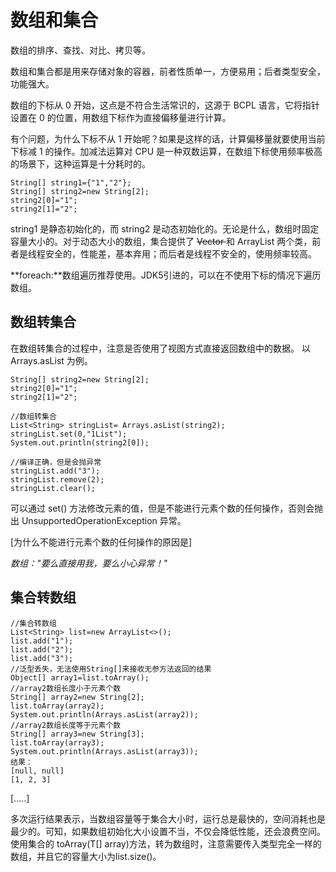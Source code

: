 # 数组和集合
数组的排序、查找、对比、拷贝等。

数组和集合都是用来存储对象的容器，前者性质单一，方便易用；后者类型安全，功能强大。

数组的下标从 0 开始，这点是不符合生活常识的，这源于 BCPL 语言，它将指针设置在 0 的位置，用数组下标作为直接偏移量进行计算。

有个问题，为什么下标不从 1 开始呢？如果是这样的话，计算偏移量就要使用当前下标减 1 的操作。加减法运算对 CPU 是一种双数运算，在数组下标使用频率极高的场景下，这种运算是十分耗时的。

	String[] string1={"1","2"};
    String[] string2=new String[2];
    string2[0]="1";
    string2[1]="2";

string1 是静态初始化的，而 string2 是动态初始化的。无论是什么，数组时固定容量大小的。对于动态大小的数组，集合提供了 <del>Vector </del>和 ArrayList 两个类，前者是线程安全的，性能差，基本弃用；而后者是线程不安全的，使用频率较高。

**foreach:**数组遍历推荐使用。JDK5引进的，可以在不使用下标的情况下遍历数组。
## 数组转集合
在数组转集合的过程中，注意是否使用了视图方式直接返回数组中的数据。
以 Arrays.asList 为例。

	String[] string2=new String[2];
    string2[0]="1";
    string2[1]="2";

    //数组转集合
    List<String> stringList= Arrays.asList(string2);
    stringList.set(0,"1List");
    System.out.println(string2[0]);

    //编译正确，但是会抛异常
    stringList.add("3");
    stringList.remove(2);
    stringList.clear();

可以通过 set() 方法修改元素的值，但是不能进行元素个数的任何操作，否则会抛出 UnsupportedOperationException 异常。

[为什么不能进行元素个数的任何操作的原因是]

*数组："要么直接用我，要么小心异常！"*
## 集合转数组

	//集合转数组
    List<String> list=new ArrayList<>();
    list.add("1");
    list.add("2");
    list.add("3");
    //泛型丢失，无法使用String[]来接收无参方法返回的结果
    Object[] array1=list.toArray();
    //array2数组长度小于元素个数
    String[] array2=new String[2];
    list.toArray(array2);
    System.out.println(Arrays.asList(array2));
    //array2数组长度等于元素个数
    String[] array3=new String[3];
    list.toArray(array3);
    System.out.println(Arrays.asList(array3));
	结果：
	[null, null]
	[1, 2, 3]

[.....]

多次运行结果表示，当数组容量等于集合大小时，运行总是最快的，空间消耗也是最少的。可知，如果数组初始化大小设置不当，不仅会降低性能，还会浪费空间。使用集合的 toArray(T[] array)方法，转为数组时，注意需要传入类型完全一样的数组，并且它的容量大小为list.size()。



